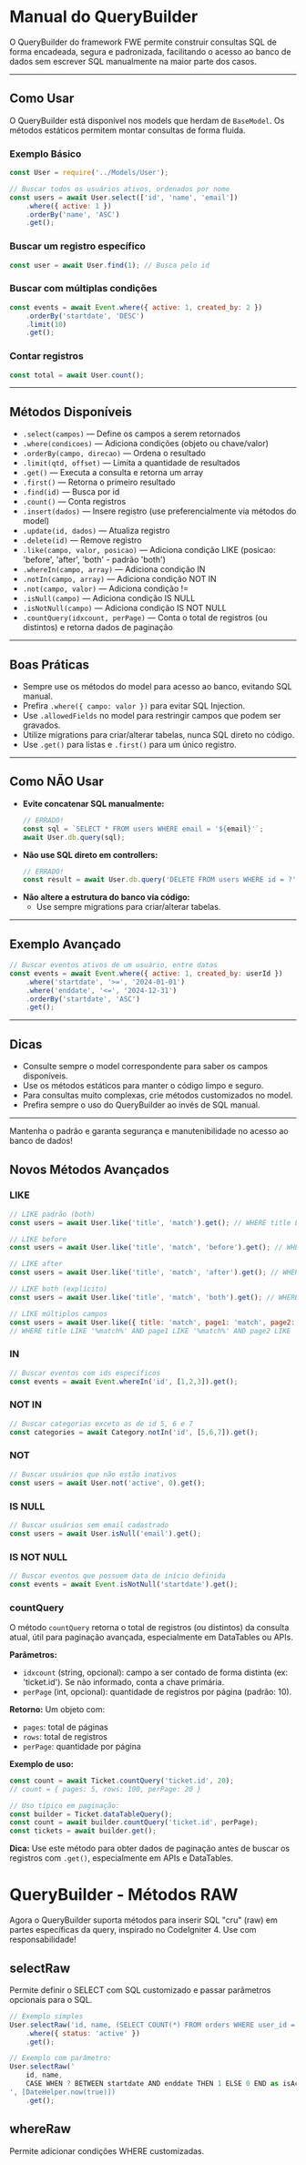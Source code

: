 # Manual do QueryBuilder

O QueryBuilder do framework FWE permite construir consultas SQL de forma encadeada, segura e padronizada, facilitando o acesso ao banco de dados sem escrever SQL manualmente na maior parte dos casos.

---

## Como Usar

O QueryBuilder está disponível nos models que herdam de `BaseModel`. Os métodos estáticos permitem montar consultas de forma fluida.

### Exemplo Básico
```js
const User = require('../Models/User');

// Buscar todos os usuários ativos, ordenados por nome
const users = await User.select(['id', 'name', 'email'])
    .where({ active: 1 })
    .orderBy('name', 'ASC')
    .get();
```

### Buscar um registro específico
```js
const user = await User.find(1); // Busca pelo id
```

### Buscar com múltiplas condições
```js
const events = await Event.where({ active: 1, created_by: 2 })
    .orderBy('startdate', 'DESC')
    .limit(10)
    .get();
```

### Contar registros
```js
const total = await User.count();
```

---

## Métodos Disponíveis

- `.select(campos)` — Define os campos a serem retornados
- `.where(condicoes)` — Adiciona condições (objeto ou chave/valor)
- `.orderBy(campo, direcao)` — Ordena o resultado
- `.limit(qtd, offset)` — Limita a quantidade de resultados
- `.get()` — Executa a consulta e retorna um array
- `.first()` — Retorna o primeiro resultado
- `.find(id)` — Busca por id
- `.count()` — Conta registros
- `.insert(dados)` — Insere registro (use preferencialmente via métodos do model)
- `.update(id, dados)` — Atualiza registro
- `.delete(id)` — Remove registro
- `.like(campo, valor, posicao)` — Adiciona condição LIKE (posicao: 'before', 'after', 'both' - padrão 'both')
- `.whereIn(campo, array)` — Adiciona condição IN
- `.notIn(campo, array)` — Adiciona condição NOT IN
- `.not(campo, valor)` — Adiciona condição !=
- `.isNull(campo)` — Adiciona condição IS NULL
- `.isNotNull(campo)` — Adiciona condição IS NOT NULL
- `.countQuery(idxcount, perPage)` — Conta o total de registros (ou distintos) e retorna dados de paginação

---

## Boas Práticas

- Sempre use os métodos do model para acesso ao banco, evitando SQL manual.
- Prefira `.where({ campo: valor })` para evitar SQL Injection.
- Use `.allowedFields` no model para restringir campos que podem ser gravados.
- Utilize migrations para criar/alterar tabelas, nunca SQL direto no código.
- Use `.get()` para listas e `.first()` para um único registro.

---

## Como NÃO Usar

- **Evite concatenar SQL manualmente:**
  ```js
  // ERRADO!
  const sql = `SELECT * FROM users WHERE email = '${email}'`;
  await User.db.query(sql);
  ```
- **Não use SQL direto em controllers:**
  ```js
  // ERRADO!
  const result = await User.db.query('DELETE FROM users WHERE id = ?', [id]);
  ```
- **Não altere a estrutura do banco via código:**
  - Use sempre migrations para criar/alterar tabelas.

---

## Exemplo Avançado

```js
// Buscar eventos ativos de um usuário, entre datas
const events = await Event.where({ active: 1, created_by: userId })
    .where('startdate', '>=', '2024-01-01')
    .where('enddate', '<=', '2024-12-31')
    .orderBy('startdate', 'ASC')
    .get();
```

---

## Dicas

- Consulte sempre o model correspondente para saber os campos disponíveis.
- Use os métodos estáticos para manter o código limpo e seguro.
- Para consultas muito complexas, crie métodos customizados no model.
- Prefira sempre o uso do QueryBuilder ao invés de SQL manual.

---

Mantenha o padrão e garanta segurança e manutenibilidade no acesso ao banco de dados! 

## Novos Métodos Avançados

### LIKE
```js
// LIKE padrão (both)
const users = await User.like('title', 'match').get(); // WHERE title LIKE '%match%'

// LIKE before
const users = await User.like('title', 'match', 'before').get(); // WHERE title LIKE '%match'

// LIKE after
const users = await User.like('title', 'match', 'after').get(); // WHERE title LIKE 'match%'

// LIKE both (explícito)
const users = await User.like('title', 'match', 'both').get(); // WHERE title LIKE '%match%'

// LIKE múltiplos campos
const users = await User.like({ title: 'match', page1: 'match', page2: 'match' }).get();
// WHERE title LIKE '%match%' AND page1 LIKE '%match%' AND page2 LIKE '%match%'
```

### IN
```js
// Buscar eventos com ids específicos
const events = await Event.whereIn('id', [1,2,3]).get();
```

### NOT IN
```js
// Buscar categorias exceto as de id 5, 6 e 7
const categories = await Category.notIn('id', [5,6,7]).get();
```

### NOT
```js
// Buscar usuários que não estão inativos
const users = await User.not('active', 0).get();
``` 

### IS NULL
```js
// Buscar usuários sem email cadastrado
const users = await User.isNull('email').get();
```

### IS NOT NULL
```js
// Buscar eventos que possuem data de início definida
const events = await Event.isNotNull('startdate').get();
``` 

### countQuery

O método `countQuery` retorna o total de registros (ou distintos) da consulta atual, útil para paginação avançada, especialmente em DataTables ou APIs.

**Parâmetros:**
- `idxcount` (string, opcional): campo a ser contado de forma distinta (ex: 'ticket.id'). Se não informado, conta a chave primária.
- `perPage` (int, opcional): quantidade de registros por página (padrão: 10).

**Retorno:**
Um objeto com:
- `pages`: total de páginas
- `rows`: total de registros
- `perPage`: quantidade por página

**Exemplo de uso:**
```js
const count = await Ticket.countQuery('ticket.id', 20);
// count = { pages: 5, rows: 100, perPage: 20 }

// Uso típico em paginação:
const builder = Ticket.dataTableQuery();
const count = await builder.countQuery('ticket.id', perPage);
const tickets = await builder.get();
```

**Dica:**
Use este método para obter dados de paginação antes de buscar os registros com `.get()`, especialmente em APIs e DataTables. 

# QueryBuilder - Métodos RAW

Agora o QueryBuilder suporta métodos para inserir SQL "cru" (raw) em partes específicas da query, inspirado no CodeIgniter 4. Use com responsabilidade!

## selectRaw
Permite definir o SELECT com SQL customizado e passar parâmetros opcionais para o SQL.

```js
// Exemplo simples
User.selectRaw('id, name, (SELECT COUNT(*) FROM orders WHERE user_id = users.id) as order_count')
    .where({ status: 'active' })
    .get();

// Exemplo com parâmetro:
User.selectRaw('
    id, name,
    CASE WHEN ? BETWEEN startdate AND enddate THEN 1 ELSE 0 END as isActive
', [DateHelper.now(true)])
    .get();
```

## whereRaw
Permite adicionar condições WHERE customizadas.

```